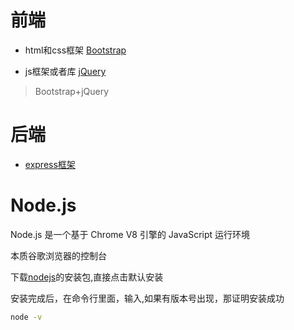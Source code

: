 # 前端

- html和css框架
[Bootstrap](http://www.bootcss.com/)

- js框架或者库
[jQuery](https://jquery.com/)


> Bootstrap+jQuery

# 后端

- [express框架](http://www.expressjs.com.cn/)

# Node.js

Node.js 是一个基于 Chrome V8 引擎的 JavaScript 运行环境

本质谷歌浏览器的控制台

下载[nodejs](http://nodejs.cn/download/)的安装包,直接点击默认安装

安装完成后，在命令行里面，输入,如果有版本号出现，那证明安装成功

```bash
node -v
```